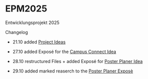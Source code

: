 # EPM2025
Entwicklungsprojekt 2025 


Changelog 

- 21.10 added [Project Ideas](/Docs/Project_Ideas.md)

- 27.10 added Exposé for the [Campus Connect Idea](/Docs/Exposè-alt.md)

- 28.10 restructured Files + added Exposé for [Poster Planer Idea](/Docs/Exposé-PosterDesigner.md)

- 29.10 added marked reaserch to the [Poster Planer Exposè](/Docs/Exposé-PosterDesigner.md)
